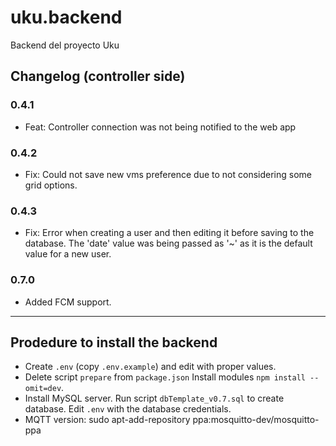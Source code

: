 # uku.backend

Backend del proyecto Uku

## Changelog (controller side)

### 0.4.1

- Feat: Controller connection was not being notified to the web app

### 0.4.2

- Fix: Could not save new vms preference due to not considering some grid options.

### 0.4.3

- Fix: Error when creating a user and then editing it before saving to the database. The 'date' value was being passed as '~' as it is the default value for a new user.

### 0.7.0

- Added FCM support.

---

## Prodedure to install the backend

- Create `.env` (copy `.env.example`) and edit with proper values.
- Delete script `prepare` from `package.json` Install modules `npm install --omit=dev`.
- Install MySQL server. Run script `dbTemplate_v0.7.sql` to create database. Edit `.env` with the database credentials.
- MQTT version: sudo apt-add-repository ppa:mosquitto-dev/mosquitto-ppa
